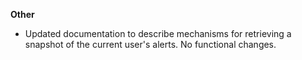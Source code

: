**Other**

* Updated documentation to describe mechanisms for retrieving a snapshot of the current user's alerts. No functional changes.